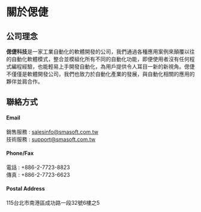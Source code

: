 # 關於偲倢

## **公司理念**

**偲倢科技**是一家工業自動化的軟體開發的公司，我們通過各種應用案例來顛覆以往的自動化軟體模式，整合並模組化所有不同的自動化功能，即便使用者沒有任何程式編程經驗，也能輕易上手開發自動化，為用戶提供令人耳目一新的新視角。偲倢不僅僅是軟體開發公司，我們也致力於自動化產業的發展，與自動化相關的應用的夥伴並肩合作。

## 聯絡方式

#### Email

銷售服務 : salesinfo@smasoft.com.tw  
技術服務 : support@smasoft.com.tw

#### Phone/Fax

電話 : +886-2-7723-8823  
傳真 : +886-2-7723-6623

#### Postal Address

115台北市南港區成功路一段32號6樓之5

